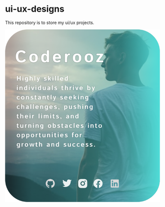 # ui-ux-designs
This repository is to store my ui/ux projects.

![Profile Tile](https://github.com/coderooz/ui-ux-designs/blob/main/designs/titles/profile_title_0_1.png)
